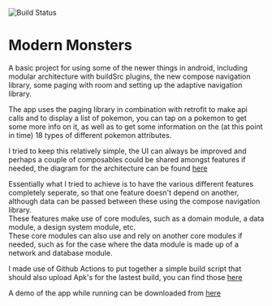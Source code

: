 ![Build Status](https://github.com/Pieter-127/ModernMonsters/workflows/Build/badge.svg)

# Modern Monsters
A basic project for using some of the newer things in android, including modular architecture with buildSrc plugins, the new compose navigation library, some paging with room and setting up the adaptive navigation library.  

The app uses the paging library in combination with retrofit to make api calls and to display a list of pokemon, you can tap on a pokemon to get some more info on it, as well as to get some information on the (at this point in time) 18 types of different pokemon attributes.

I tried to keep this relatively simple, the UI can always be improved and perhaps a couple of composables could be shared amongst features if needed, the diagram for the architecture can be found [here](https://github.com/Pieter-127/ModernMonsters/blob/develop/Architecture.JPG)</br>

Essentially what I tried to achieve is to have the various different features completely seperate, so that one feature doesn't depend on another, although data can be passed between these using the compose navigation library.</br>
These features make use of core modules, such as a domain module, a data module, a design system module, etc.</br>
These core modules can also use and rely on another core modules if needed, such as for the case where the data module is made up of a network and database module.</br>

I made use of Github Actions to put together a simple build script that should also upload Apk's for the lastest build, you can find those [here](https://github.com/Pieter-127/ModernMonsters/actions)</br>

A demo of the app while running can be downloaded from [here](https://github.com/Pieter-127/ModernMonsters/blob/develop/demo.mp4)</br>
